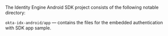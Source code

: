 The Identity Engine Android SDK project consists of the following notable directory:

`okta-idx-android/app` &mdash; contains the files for the embedded authentication with SDK app sample.
